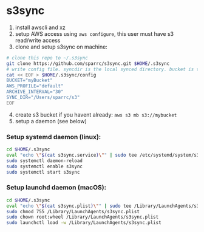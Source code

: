 # s3sync

1. install awscli and xz
2. setup AWS access using `aws configure`, this user must have s3 read/write access
3. clone and setup s3sync on machine: 
```bash
# clone this repo to ~/.s3sync
git clone https://github.com/sparrc/s3sync.git $HOME/.s3sync
# write config file. syncdir is the local synced directory. bucket is the s3 bucket.
cat << EOF > $HOME/.s3sync/config
BUCKET="myBucket"
AWS_PROFILE="default"
ARCHIVE_INTERVAL="30"
SYNC_DIR="/Users/sparrc/s3"
EOF
```
4. create s3 bucket if you havent already: `aws s3 mb s3://mybucket`
5. setup a daemon (see below)

### Setup systemd daemon (linux):

```bash
cd $HOME/.s3sync
eval "echo \"$(cat s3sync.service)\"" | sudo tee /etc/systemd/system/s3sync.service
sudo systemctl daemon-reload
sudo systemctl enable s3sync
sudo systemctl start s3sync
```

### Setup launchd daemon (macOS):

```bash
cd $HOME/.s3sync
eval "echo \"$(cat s3sync.plist)\"" | sudo tee /Library/LaunchAgents/s3sync.plist
sudo chmod 755 /Library/LaunchAgents/s3sync.plist
sudo chown root:wheel /Library/LaunchAgents/s3sync.plist
sudo launchctl load -w /Library/LaunchAgents/s3sync.plist
```

